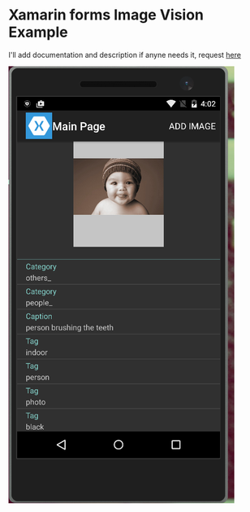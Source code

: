 # Xamarin forms Image Vision Example

I'll add documentation and description if anyne needs it, request [here](https://github.com/vasani-arpit/Xamarin-Forms-Image-Vision-Example/issues/new)

![Screenshot](/screenshot/VisionAPI.PNG)
